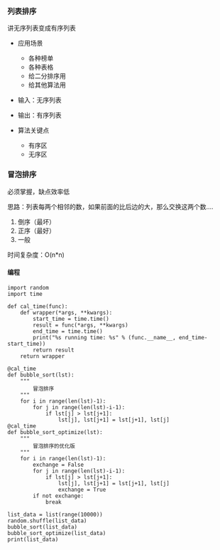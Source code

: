 ### 列表排序 ###
讲无序列表变成有序列表

- 应用场景
	- 各种榜单
	- 各种表格
	- 给二分排序用
	- 给其他算法用
- 输入：无序列表
- 输出：有序列表

- 算法关键点
	- 有序区
	- 无序区

### 冒泡排序 ###
必须掌握，缺点效率低

思路：列表每两个相邻的数，如果前面的比后边的大，那么交换这两个数....

1. 倒序（最坏）
2. 正序（最好）
3. 一般

时间复杂度：O(n*n)

#### 编程 ####
	import random
	import time
	
	def cal_time(func):
		def wrapper(*args, **kwargs):
			start_time = time.time()
			result = func(*args, **kwargs)
			end_time = time.time()
			print("%s running time: %s" % (func.__name__, end_time-start_time))
			return result
		return wrapper
	
	@cal_time
	def bubble_sort(lst):
		"""
			冒泡排序
		"""
		for i in range(len(lst)-1):
			for j in range(len(lst)-i-1):
				if lst[j] > lst[j+1]:
					lst[j], lst[j+1] = lst[j+1], lst[j]
	@cal_time
	def bubble_sort_optimize(lst):
		"""
			冒泡排序的优化版
		"""
		for i in range(len(lst)-1):
			exchange = False
			for j in range(len(lst)-i-1):
				if lst[j] > lst[j+1]:
					lst[j], lst[j+1] = lst[j+1], lst[j]
					exchange = True
			if not exchange:
				break
	
	list_data = list(range(10000))
	random.shuffle(list_data)
	bubble_sort(list_data)
	bubble_sort_optimize(list_data)
	print(list_data)



